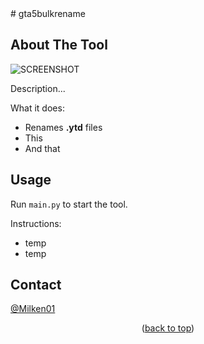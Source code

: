 <div id="top"></div>
# gta5bulkrename

<!-- ABOUT THE PROJECT -->
## About The Tool

![SCREENSHOT](https://i.imgur.com/ToXfJuG.png)

Description...

What it does:
* Renames **.ytd** files
* This
* And that

<!-- USAGE EXAMPLES -->
## Usage

Run `main.py` to start the tool.

Instructions:
* temp
* temp

<!-- CONTACT -->
## Contact

[@Milken01](https://linktr.ee/Milken01)

<p align="center">(<a href="#top">back to top</a>)</p>